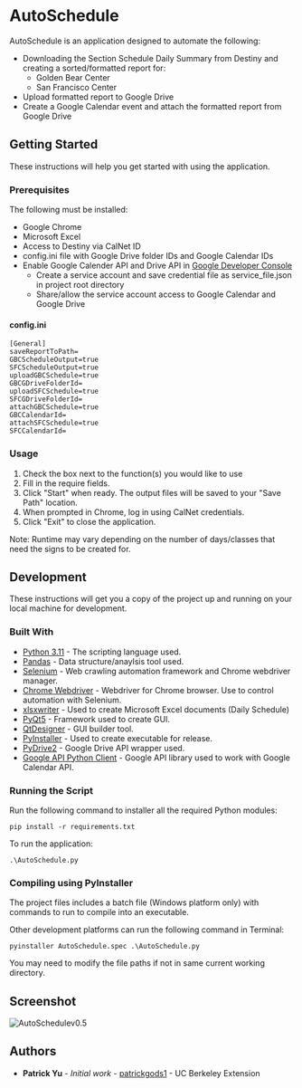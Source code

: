 # AutoSchedule
AutoSchedule is an application designed to automate the following:

* Downloading the Section Schedule Daily Summary from Destiny and creating a sorted/formatted report for:
	* Golden Bear Center
	* San Francisco Center
* Upload formatted report to Google Drive
* Create a Google Calendar event and attach the formatted report from Google Drive

## Getting Started
These instructions will help you get started with using the application.

### Prerequisites
The following must be installed:
* Google Chrome
* Microsoft Excel
* Access to Destiny via CalNet ID
* config.ini file with Google Drive folder IDs and Google Calendar IDs
* Enable Google Calender API and Drive API in [Google Developer Console](https://console.developers.google.com/apis/dashboard)
	* Create a service account and save credential file as service_file.json in project root directory
	* Share/allow the service account access to Google Calendar and Google Drive

#### config.ini
```
[General]
saveReportToPath=
GBCScheduleOutput=true
SFCScheduleOutput=true
uploadGBCSchedule=true
GBCGDriveFolderId=
uploadSFCSchedule=true
SFCGDriveFolderId=
attachGBCSchedule=true
GBCCalendarId=
attachSFCSchedule=true
SFCCalendarId=
```

### Usage
1. Check the box next to the function(s) you would like to use
2. Fill in the require fields.
3. Click "Start" when ready. The output files will be saved to your "Save Path" location.
4. When prompted in Chrome, log in using CalNet credentials.
5. Click "Exit" to close the application.

Note: Runtime may vary depending on the number of days/classes that need the signs to be created for.

## Development
These instructions will get you a copy of the project up and running on your local machine for development.

### Built With
* [Python 3.11](https://docs.python.org/3/) - The scripting language used.
* [Pandas](https://pandas.pydata.org/) - Data structure/anaylsis tool used.
* [Selenium](https://selenium-python.readthedocs.io/) - Web crawling automation framework and Chrome webdriver manager.
* [Chrome Webdriver](http://chromedriver.chromium.org/downloads) - Webdriver for Chrome browser. Use to control automation with Selenium.
* [xlsxwriter](https://xlsxwriter.readthedocs.io/) - Used to create Microsoft Excel documents (Daily Schedule)
* [PyQt5](https://pypi.org/project/PyQt5/) - Framework used to create GUI.
* [QtDesigner](http://doc.qt.io/qt-5/qtdesigner-manual.html) - GUI builder tool.
* [PyInstaller](https://www.pyinstaller.org/) - Used to create executable for release.
* [PyDrive2](https://pypi.org/project/PyDrive2/) - Google Drive API wrapper used.
* [Google API Python Client](https://github.com/googleapis/google-api-python-client) - Google API library used to work with Google Calendar API.

### Running the Script
Run the following command to installer all the required Python modules:
```
pip install -r requirements.txt
```
To run the application:
```
.\AutoSchedule.py
```

### Compiling using PyInstaller

The project files includes a batch file (Windows platform only) with commands to run to compile into an executable. 

Other development platforms can run the following command in Terminal:

```
pyinstaller AutoSchedule.spec .\AutoSchedule.py
```
You may need to modify the file paths if not in same current working directory.

## Screenshot
![AutoSchedulev0.5](https://user-images.githubusercontent.com/60832092/144553485-03bad41b-cb1f-4912-b1d1-3ec0be4a7af6.png)

## Authors
* **Patrick Yu** - *Initial work* - [patrickgods1](https://github.com/patrickgods1) - UC Berkeley Extension
